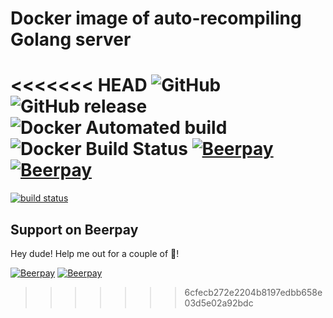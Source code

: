 # Docker image of auto-recompiling Golang server

<<<<<<< HEAD
![GitHub](https://img.shields.io/github/license/mashape/apistatus.svg)
![GitHub release](https://img.shields.io/github/release/qubyte/rubidium.svg)
![Docker Automated build](https://img.shields.io/docker/automated/jrottenberg/ffmpeg.svg)
![Docker Build Status](https://img.shields.io/docker/build/jrottenberg/ffmpeg.svg)
[![Beerpay](https://beerpay.io/acim/go-reflex/badge.svg)](https://beerpay.io/acim/go-reflex)
[![Beerpay](https://beerpay.io/acim/go-reflex/make-wish.svg)](https://beerpay.io/acim/go-reflex)
=======
[![build status](https://dockerbuildbadges.quelltext.eu/status.svg?organization=acim&repository=go-reflex)](https://hub.docker.com/r/acim/go-reflex)
## Support on Beerpay
Hey dude! Help me out for a couple of :beers:!

[![Beerpay](https://beerpay.io/acim/go-reflex/badge.svg?style=beer-square)](https://beerpay.io/acim/go-reflex)  [![Beerpay](https://beerpay.io/acim/go-reflex/make-wish.svg?style=flat-square)](https://beerpay.io/acim/go-reflex?focus=wish)
>>>>>>> 6cfecb272e2204b8197edbb658e03d5e02a92bdc

